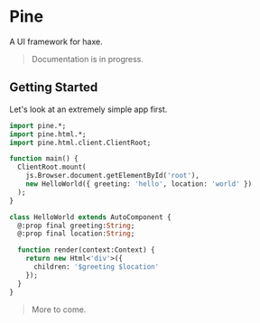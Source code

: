Pine
====

A UI framework for haxe.

> Documentation is in progress.

Getting Started
---------------

Let's look at an extremely simple app first.

```haxe
import pine.*;
import pine.html.*;
import pine.html.client.ClientRoot;

function main() {
  ClientRoot.mount(
    js.Browser.document.getElementById('root'),
    new HelloWorld({ greeting: 'hello', location: 'world' })
  );
}

class HelloWorld extends AutoComponent {
  @:prop final greeting:String;
  @:prop final location:String;

  function render(context:Context) {
    return new Html<'div'>({
      children: '$greeting $location'
    });
  }
}
```

> More to come.

